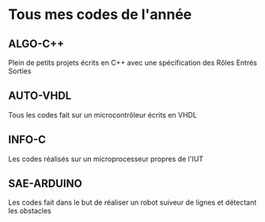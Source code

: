 # Tous mes codes de l'année

## ALGO-C++

Plein de petits projets écrits en C++ avec une spécification des Rôles Entrés Sorties

## AUTO-VHDL

Tous les codes fait sur un microcontrôleur écrits en VHDL

## INFO-C

Les codes réalisés sur un microprocesseur propres de l'IUT

## SAE-ARDUINO

Les codes fait dans le but de réaliser un robot suiveur de lignes et détectant les obstacles

